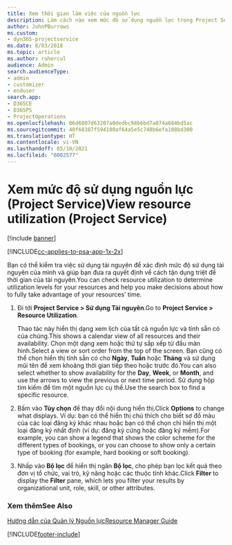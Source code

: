 ```yaml
---
title: Xem thời gian làm việc của nguồn lực
description: Làm cách nào xem mức độ sử dụng nguồn lực trong Project Service
author: JohnPBurrows
ms.custom:
- dyn365-projectservice
ms.date: 8/03/2018
ms.topic: article
ms.author: ruhercul
audience: Admin
search.audienceType:
- admin
- customizer
- enduser
search.app:
- D365CE
- D365PS
- ProjectOperations
ms.openlocfilehash: 06d6807d63207a0dedbc98b6bd7a874a684bd5ac
ms.sourcegitcommit: 40f68387f594180af64a5e5c748b6efa188bd300
ms.translationtype: HT
ms.contentlocale: vi-VN
ms.lasthandoff: 05/10/2021
ms.locfileid: "6002577"
---
```

# <a name="view-resource-utilization-project-service"></a><span data-ttu-id="a93b8-103">Xem mức độ sử dụng nguồn lực (Project Service)</span><span class="sxs-lookup"><span data-stu-id="a93b8-103">View resource utilization (Project Service)</span></span>

[!include [banner](../includes/psa-now-project-operations.md)]

[!INCLUDE[cc-applies-to-psa-app-1x-2x](../includes/cc-applies-to-psa-app-1x-2x.md)]

<span data-ttu-id="a93b8-104">Bạn có thể kiểm tra việc sử dụng tài nguyên để xác định mức độ sử dụng tài nguyên của mình và giúp bạn đưa ra quyết định về cách tận dụng triệt để thời gian của tài nguyên.</span><span class="sxs-lookup"><span data-stu-id="a93b8-104">You can check resource utilization to determine utilization levels for your resources and help you make decisions about how to fully take advantage of your resources’ time.</span></span>  
  
1. <span data-ttu-id="a93b8-105">Đi tới **Project Service > Sử dụng Tài nguyên**.</span><span class="sxs-lookup"><span data-stu-id="a93b8-105">Go to **Project Service > Resource Utilization**.</span></span> 

     <span data-ttu-id="a93b8-106">Thao tác này hiển thị dạng xem lịch của tất cả nguồn lực và tính sẵn có của chúng.</span><span class="sxs-lookup"><span data-stu-id="a93b8-106">This shows a calendar view of all resources and their availability.</span></span> <span data-ttu-id="a93b8-107">Chọn một dạng xem hoặc thứ tự sắp xếp từ đầu màn hình.</span><span class="sxs-lookup"><span data-stu-id="a93b8-107">Select a view or sort order from the top of the screen.</span></span> <span data-ttu-id="a93b8-108">Bạn cũng có thể chọn hiển thị tính sẵn có cho **Ngày**, **Tuần** hoặc **Tháng** và sử dụng mũi tên để xem khoảng thời gian tiếp theo hoặc trước đó.</span><span class="sxs-lookup"><span data-stu-id="a93b8-108">You can also select whether to show availability for the **Day**, **Week**, or **Month**, and use the arrows to view the previous or next time period.</span></span> <span data-ttu-id="a93b8-109">Sử dụng hộp tìm kiếm để tìm một nguồn lực cụ thể.</span><span class="sxs-lookup"><span data-stu-id="a93b8-109">Use the search box to find a specific resource.</span></span>      
  
2. <span data-ttu-id="a93b8-110">Bấm vào **Tùy chọn** để thay đổi nội dung hiển thị.</span><span class="sxs-lookup"><span data-stu-id="a93b8-110">Click **Options** to change what displays.</span></span> <span data-ttu-id="a93b8-111">Ví dụ: bạn có thể hiển thị chú thích cho biết sơ đồ màu của các loại đăng ký khác nhau hoặc bạn có thể chọn chỉ hiển thị một loại đăng ký nhất định (ví dụ: đăng ký cứng hoặc đăng ký mềm).</span><span class="sxs-lookup"><span data-stu-id="a93b8-111">For example, you can show a legend that shows the color scheme for the different types of bookings, or you can choose to show only a certain type of booking (for example, hard booking or soft booking).</span></span>  

3. <span data-ttu-id="a93b8-112">Nhấp vào **Bộ lọc** để hiển thị ngăn **Bộ lọc**, cho phép bạn lọc kết quả theo đơn vị tổ chức, vai trò, kỹ năng hoặc các thuộc tính khác.</span><span class="sxs-lookup"><span data-stu-id="a93b8-112">Click **Filter** to display the **Filter** pane, which lets you filter your results by organizational unit, role, skill, or other attributes.</span></span>  
  
### <a name="see-also"></a><span data-ttu-id="a93b8-113">Xem thêm</span><span class="sxs-lookup"><span data-stu-id="a93b8-113">See Also</span></span>  
 [<span data-ttu-id="a93b8-114">Hướng dẫn của Quản lý Nguồn lực</span><span class="sxs-lookup"><span data-stu-id="a93b8-114">Resource Manager Guide</span></span>](../psa/resource-manager-guide.md)


[!INCLUDE[footer-include](../includes/footer-banner.md)]